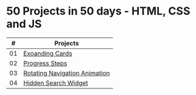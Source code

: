 # 50 Projects in 50 days - HTML, CSS and JS

|  #  | Projects                                                                                                              |
| :-: | ----------------------------------------------------------------------------------------------------------------------|
| 01  | [Exoanding Cards](https://github.com/Filiq/50projects50days/tree/main/1.%20Expanding%20Cards)                         |
| 02  | [Progress Steps](https://github.com/Filiq/50projects50days/tree/main/2.%20Progress%20Steps)                           |
| 03  | [Rotating Navigation Animation](https://github.com/Filiq/50projects50days/tree/main/3.%20Rotating%20Navigation)       |
| 04  | [Hidden Search Widget](https://github.com/Filiq/50projects50days/tree/main/4.%20Hidden%20Search%20Widget)             |
